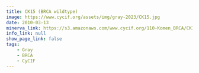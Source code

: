 ```yaml
---
title: CK15 (BRCA wildtype)
image: https://www.cycif.org/assets/img/gray-2023/CK15.jpg
date: 2010-03-13
minerva_link: https://s3.amazonaws.com/www.cycif.org/110-Komen_BRCA/CK15/index.html
info_link: null
show_page_link: false
tags:
    - Gray
    - BRCA
    - CyCIF
---
```

